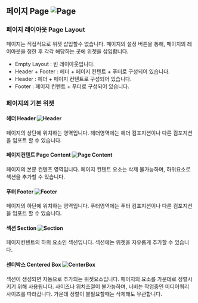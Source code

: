 ## 페이지 Page ![Page](/img/widget/IUPage.png)<br />

### 페이지 레이아웃 Page Layout<br />
페이지는 직접적으로 위젯 삽입할수 없습니다. 페이지의 설정 버튼을 통해, 페이지의 레이아웃을 정한 후 각각 해당하는 곳에 위젯을 삽입합니다.

* Empty Layout : 빈 레이아웃입니다.
* Header + Footer : 헤더 + 페이지 컨텐트 + 푸터로 구성되어 있습니다.
* Header : 헤더 + 페이지 컨텐트로 구성되어 있습니다.
* Footer : 페이지 컨텐트 + 푸터로 구성되어 있습니다.

### 페이지의 기본 위젯<br />
#### 헤더 Header ![Header](/img/widget/IUHeader.png)<br />
페이지의 상단에 위치하는 영역입니다. 헤더영역에는 헤더 컴포지션이나 다른 컴포지션을 임포트 할 수 있습니다.

#### 페이지컨텐트 Page Content ![Page Content](/img/widget/IUPageContent.png)<br />
페이지의 본문 컨텐츠 영역입니다. 페이지 컨텐트 요소는 삭제 불가능하며, 하위요소로 섹션을 추가할 수 있습니다.

#### 푸터 Footer ![Footer](/img/widget/IUFooter.png)<br />
페이지의 하단에 위치하는 영역입니다. 푸터영역에는 푸터 컴포지션이나 다른 컴포지션을 임포트 할 수 있습니다.

#### 섹션 Section ![Section](/img/widget/IUSection.png)<br />
페이지컨텐트의 하위 요소인 섹션입니다. 섹션에는 위젯을 자유롭게 추가할 수 있습니다.

#### 센터박스 Centered Box ![CenterBox](/img/widget/IUCenterBox.png)<br />
섹션이 생성되면 자동으로 추가되는 위젯요소입니다. 페이지의 요소를 가운데로 정렬시키기 위해 사용됩니다. 사이즈나 위치조절이 불가능하며, 너비는 작업중인 미디어쿼리 사이즈를 따라갑니다. 가운데 정렬이 불필요할때는 삭제해도 무관합니다.

